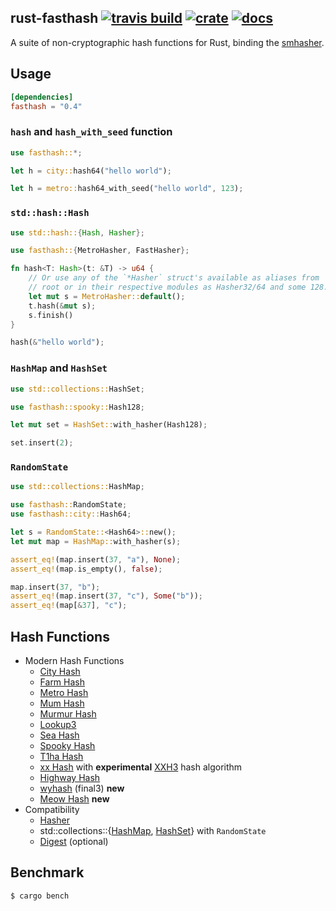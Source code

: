 ## rust-fasthash [![travis build](https://travis-ci.org/flier/rust-fasthash.svg?branch=master)](https://travis-ci.org/flier/rust-fasthash) [![crate](https://img.shields.io/crates/v/fasthash.svg)](https://crates.io/crates/fasthash) [![docs](https://docs.rs/fasthash/badge.svg)](https://docs.rs/crate/fasthash/)
A suite of non-cryptographic hash functions for Rust, binding the [smhasher](https://github.com/rurban/smhasher/).

## Usage

```toml
[dependencies]
fasthash = "0.4"
```

### `hash` and `hash_with_seed` function

```rust
use fasthash::*;

let h = city::hash64("hello world");

let h = metro::hash64_with_seed("hello world", 123);
```

### `std::hash::Hash`

```rust
use std::hash::{Hash, Hasher};

use fasthash::{MetroHasher, FastHasher};

fn hash<T: Hash>(t: &T) -> u64 {
    // Or use any of the `*Hasher` struct's available as aliases from
    // root or in their respective modules as Hasher32/64 and some 128.
    let mut s = MetroHasher::default();
    t.hash(&mut s);
    s.finish()
}

hash(&"hello world");
```

### `HashMap` and `HashSet`

```rust
use std::collections::HashSet;

use fasthash::spooky::Hash128;

let mut set = HashSet::with_hasher(Hash128);

set.insert(2);
```

### `RandomState`

```rust
use std::collections::HashMap;

use fasthash::RandomState;
use fasthash::city::Hash64;

let s = RandomState::<Hash64>::new();
let mut map = HashMap::with_hasher(s);

assert_eq!(map.insert(37, "a"), None);
assert_eq!(map.is_empty(), false);

map.insert(37, "b");
assert_eq!(map.insert(37, "c"), Some("b"));
assert_eq!(map[&37], "c");
```

## Hash Functions

- Modern Hash Functions
  - [City Hash](https://github.com/google/cityhash)
  - [Farm Hash](https://github.com/google/farmhash)
  - [Metro Hash](https://github.com/jandrewrogers/MetroHash)
  - [Mum Hash](https://github.com/vnmakarov/mum-hash)
  - [Murmur Hash](https://sites.google.com/site/murmurhash/)
  - [Lookup3](https://en.wikipedia.org/wiki/Jenkins_hash_function)
  - [Sea Hash](https://github.com/ticki/tfs/tree/master/seahash)
  - [Spooky Hash](http://burtleburtle.net/bob/hash/spooky.html)
  - [T1ha Hash](https://github.com/leo-yuriev/t1ha)
  - [xx Hash](https://github.com/Cyan4973/xxHash) with  **experimental** [XXH3](https://github.com/Cyan4973/xxHash#new-experimental-hash-algorithm) hash algorithm
  - [Highway Hash](https://github.com/google/highwayhash)
  - [wyhash](https://github.com/wangyi-fudan/wyhash) (final3) **new**
  - [Meow Hash](https://github.com/cmuratori/meow_hash) **new**
- Compatibility
  - [Hasher](https://doc.rust-lang.org/std/hash/trait.Hasher.html)
  - std::collections::{[HashMap](https://doc.rust-lang.org/std/collections/struct.HashMap.html), [HashSet](https://doc.rust-lang.org/std/collections/struct.HashSet.html)} with `RandomState`
  - [Digest](https://docs.rs/digest/0.8.1/digest/trait.Digest.html) (optional)

## Benchmark

```bash
$ cargo bench
```
